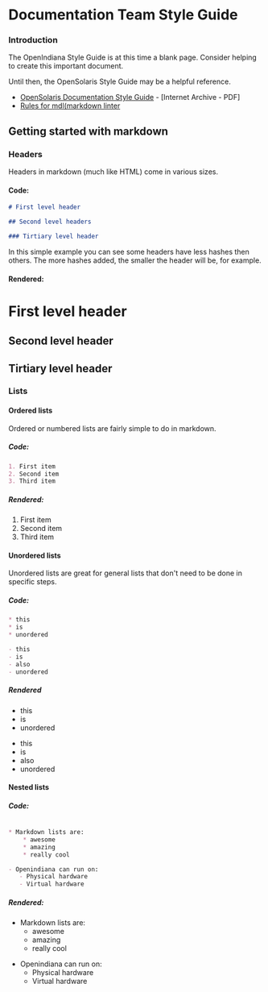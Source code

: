 # Documentation Team Style Guide


### Introduction

The OpenIndiana Style Guide is at this time a blank page.
Consider helping to create this important document.

Until then, the OpenSolaris Style Guide may be a helpful reference.

* [OpenSolaris Documentation Style Guide](https://web.archive.org/web/20081207155129/http://opensolaris.org/os/community/documentation/files/OSOLDOCSG.pdf) - [Internet Archive - PDF]
* [Rules for mdl(markdown linter](https://github.com/mivok/markdownlint/blob/master/docs/RULES.md)

## Getting started with markdown

### Headers

Headers in markdown (much like HTML) come in various sizes.

#### Code:

```markdown
# First level header

## Second level headers

### Tirtiary level header
```

In this simple example you can see some headers have less hashes then others.
The more hashes added, the smaller the header will be, for example.

#### Rendered:

# First level header

## Second level header

## Tirtiary level header

### Lists

####  Ordered lists

Ordered or numbered lists are fairly simple to do in markdown.

##### Code:

```markdown
1. First item
2. Second item
3. Third item
```

##### Rendered:

1. First item
2. Second item
3. Third item

#### Unordered lists

Unordered lists are great for general lists that don't need to be done
in specific steps.

##### Code:

```markdown
* this
* is
* unordered

- this
- is
- also
- unordered
```

##### Rendered

* this
* is
* unordered

- this
- is
- also
- unordered

#### Nested lists

##### Code:

```markdown

* Markdown lists are:
    * awesome
    * amazing
    * really cool

- Openindiana can run on:
   - Physical hardware
   - Virtual hardware

```

##### Rendered:

* Markdown lists are:
    * awesome
    * amazing
    * really cool

- Openindiana can run on:
    - Physical hardware
    - Virtual hardware
